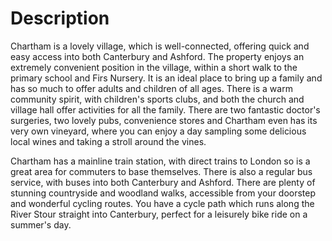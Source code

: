 # Description

Chartham is a lovely village, which is well-connected, offering quick and easy access into both Canterbury and Ashford. The property enjoys an extremely convenient position in the village, within a short walk to the primary school and Firs Nursery. It is an ideal place to bring up a family and has so much to offer adults and children of all ages. There is a warm community spirit, with children's sports clubs, and both the church and village hall offer activities for all the family. There are two fantastic doctor's surgeries, two lovely pubs, convenience stores and Chartham even has its very own vineyard, where you can enjoy a day sampling some delicious local wines and taking a stroll around the vines.  
  
Chartham has a mainline train station, with direct trains to London so is a great area for commuters to base themselves. There is also a regular bus service, with buses into both Canterbury and Ashford. There are plenty of stunning countryside and woodland walks, accessible from your doorstep and wonderful cycling routes. You have a cycle path which runs along the River Stour straight into Canterbury, perfect for a leisurely bike ride on a summer's day.